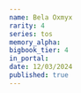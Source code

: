 ```yaml
---
name: Bela Oxmyx
rarity: 4
series: tos
memory_alpha:
bigbook_tier: 4
in_portal:
date: 12/03/2024
published: true
---
```




